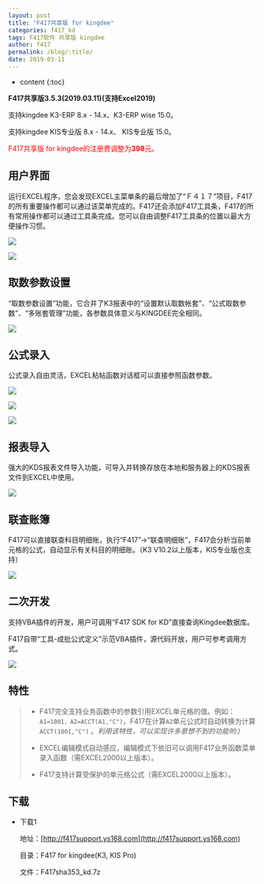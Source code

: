 ```yaml
---
layout: post
title: "F417共享版 for kingdee"
categories: f417_kd
tags: F417软件 共享版 kingdee
author: f417
permalink: /blog/:title/
date: 2019-03-11
---
```


* content
{:toc}

**F417共享版3.5.3(2019.03.11)(支持Excel2019)**

支持kingdee K3-ERP 8.x - 14.x、K3-ERP wise 15.0。

支持kingdee KIS专业版 8.x - 14.x、 KIS专业版 15.0。

<p><font color="red">F417共享版 for kingdee的注册费调整为<b>398</b>元。</font></p>




## 用户界面

运行EXCEL程序，您会发现EXCEL主菜单条的最后增加了“Ｆ４１７”项目，F417的所有重要操作都可以通过该菜单完成的。F417还会添加F417工具条，F417的所有常用操作都可以通过工具条完成。您可以自由调整F417工具条的位置以最大方便操作习惯。

![](/images/f417_kd/f417_kd_share_1_1.png)

![](/images/f417_kd/f417_kd_share_1_2.png)

## 取数参数设置

“取数参数设置”功能，它合并了K3报表中的“设置默认取数帐套”、“公式取数参数”、“多账套管理”功能，各参数具体意义与KINGDEE完全相同。

![](/images/f417_kd/f417_kd_share_init.png)

## 公式录入

公式录入自由灵活，EXCEL粘帖函数对话框可以直接参照函数参数。

![](/images/f417_kd/f417_kd_share_wizard_1.png)

![](/images/f417_kd/f417_kd_share_wizard_2.png)

![](/images/f417_kd/f417_kd_share_wizard_3.png)

## 报表导入

强大的KDS报表文件导入功能，可导入并转换存放在本地和服务器上的KDS报表文件到EXCEL中使用。

![](/images/f417_kd/f417_kd_share_import_kds.png)

## 联查账簿

F417可以直接联查科目明细账，执行“F417”->“联查明细账”，F417会分析当前单元格的公式，自动显示有关科目的明细账。（K3 V10.2以上版本，KIS专业版也支持）

![](/images/f417_kd/f417_kd_share_query_book.png)

## 二次开发

支持VBA插件的开发，用户可调用“F417 SDK for KD”直接查询Kingdee数据库。

F417自带“工具-成批公式定义”示范VBA插件，源代码开放，用户可参考调用方式。

![](/images/f417_kd/f417_kd_share_vba_autofill.png)

## 特性

> - F417完全支持业务函数中的参数引用EXCEL单元格的值。例如：`A1=1001，A2=ACCT(A1,"C")`，F417在计算`A2`单元公式时自动转换为计算`ACCT(1001,"C")` 。<em>利用该特性，可以实现许多意想不到的功能哟:)</em>
>
> - EXCEL编辑模式自动感应，编辑模式下依旧可以调用F417业务函数菜单录入函数（需EXCEL2000以上版本）。
>
> - F417支持计算受保护的单元格公式（需EXCEL2000以上版本）。

## 下载

- 下载1

  地址：[http://f417support.ys168.com](http://f417support.ys168.com)

  目录：F417 for kingdee(K3, KIS Pro)

  文件：F417sha353_kd.7z
